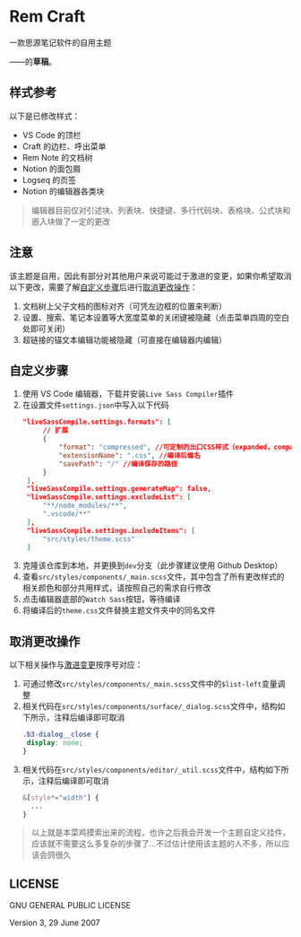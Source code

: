 # Rem Craft

一款思源笔记软件的自用主题

——的**草稿**。

## 样式参考

以下是已修改样式：

- VS Code 的顶栏
- Craft 的边栏、呼出菜单
- Rem Note 的文档树
- Notion 的面包屑
- Logseq 的页签
- Notion 的编辑器各类块
>编辑器目前仅对引述块、列表块、快捷键、多行代码块、表格块、公式块和嵌入块做了一定的更改


## 注意

该主题是自用，因此有部分对其他用户来说可能过于激进的变更，如果你希望取消以下更改，需要了解[自定义步骤](#自定义步骤)后进行[取消更改操作](#取消更改操作)：

1. 文档树上父子文档的图标对齐（可凭左边框的位置来判断）
2. 设置、搜索、笔记本设置等大宽度菜单的关闭键被隐藏（点击菜单四周的空白处即可关闭）
3. 超链接的锚文本编辑功能被隐藏（可直接在编辑器内编辑）

## 自定义步骤

1. 使用 VS Code 编辑器，下载并安装`Live Sass Compiler`插件
2. 在设置文件`settings.json`中写入以下代码
   ```json
   "liveSassCompile.settings.formats": [
        // 扩展
        {
            "format": "compressed", //可定制的出口CSS样式（expanded，compact，compressed，nested）
            "extensionName": ".css", //编译后缀名
            "savePath": "/" //编译保存的路径
        }
    ],
    "liveSassCompile.settings.generateMap": false,
    "liveSassCompile.settings.excludeList": [
        "**/node_modules/**",
        ".vscode/**"
    ],
    "liveSassCompile.settings.includeItems": [
        "src/styles/theme.scss"
    ]
   ```
3. 克隆该仓库到本地，并更换到`dev`分支（此步骤建议使用 Github Desktop）
4. 查看`src/styles/components/_main.scss`文件，其中包含了所有更改样式的相关颜色和部分共用样式，请按照自己的需求自行修改
5. 点击编辑器底部的`Watch Sass`按钮，等待编译
6. 将编译后的`theme.css`文件替换主题文件夹中的同名文件

## 取消更改操作

以下相关操作与[激进变更](#注意)按序号对应：

1. 可通过修改`src/styles/components/_main.scss`文件中的`$list-left`变量调整
2. 相关代码在`src/styles/components/surface/_dialog.scss`文件中，结构如下所示，注释后编译即可取消
     ```css
    .b3-dialog__close {
      display: none;
    }
    ```
3. 相关代码在`src/styles/components/editor/_util.scss`文件中，结构如下所示，注释后编译即可取消
    ```css
    &[style*="width"] {
      ...
    }
    ```

> 以上就是本菜鸡摸索出来的流程，也许之后我会开发一个主题自定义挂件，应该就不需要这么多复杂的步骤了…不过估计使用该主题的人不多，所以应该会鸽很久

## LICENSE

GNU GENERAL PUBLIC LICENSE

Version 3, 29 June 2007
